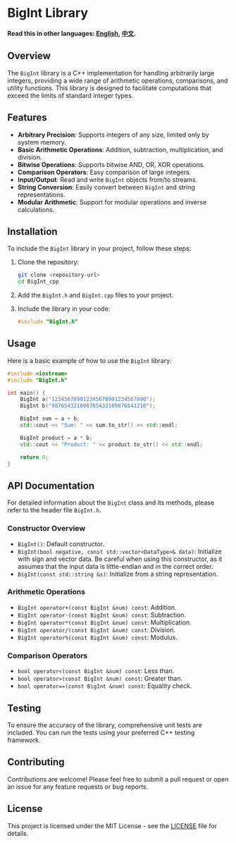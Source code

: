 # BigInt Library

**Read this in other languages: [English](README.md), [中文](README_zh.md).**

## Overview
The `BigInt` library is a C++ implementation for handling arbitrarily large integers, providing a wide range of arithmetic operations, comparisons, and utility functions. This library is designed to facilitate computations that exceed the limits of standard integer types.

## Features
- **Arbitrary Precision**: Supports integers of any size, limited only by system memory.
- **Basic Arithmetic Operations**: Addition, subtraction, multiplication, and division.
- **Bitwise Operations**: Supports bitwise AND, OR, XOR operations.
- **Comparison Operators**: Easy comparison of large integers.
- **Input/Output**: Read and write `BigInt` objects from/to streams.
- **String Conversion**: Easily convert between `BigInt` and string representations.
- **Modular Arithmetic**: Support for modular operations and inverse calculations.

## Installation
To include the `BigInt` library in your project, follow these steps:

1. Clone the repository:
   ```bash
   git clone <repository-url>
   cd BigInt_cpp
   ```

2. Add the `BigInt.h` and `BigInt.cpp` files to your project.

3. Include the library in your code:
   ```cpp
   #include "BigInt.h"
   ```

## Usage
Here is a basic example of how to use the `BigInt` library:

```cpp
#include <iostream>
#include "BigInt.h"

int main() {
    BigInt a("123456789012345678901234567890");
    BigInt b("987654321098765432109876543210");

    BigInt sum = a + b;
    std::cout << "Sum: " << sum.to_str() << std::endl;

    BigInt product = a * b;
    std::cout << "Product: " << product.to_str() << std::endl;

    return 0;
}
```

## API Documentation
For detailed information about the `BigInt` class and its methods, please refer to the header file `BigInt.h`. 

### Constructor Overview
- `BigInt()`: Default constructor.
- `BigInt(bool negative, const std::vector<DataType>& data)`: Initialize with sign and vector data. Be careful when using this constructor, as it assumes that the input data is little-endian and in the correct order.
- `BigInt(const std::string &s)`: Initialize from a string representation.

### Arithmetic Operations
- `BigInt operator+(const BigInt &num) const`: Addition.
- `BigInt operator-(const BigInt &num) const`: Subtraction.
- `BigInt operator*(const BigInt &num) const`: Multiplication.
- `BigInt operator/(const BigInt &num) const`: Division.
- `BigInt operator%(const BigInt &num) const`: Modulus.

### Comparison Operators
- `bool operator<(const BigInt &num) const`: Less than.
- `bool operator>(const BigInt &num) const`: Greater than.
- `bool operator==(const BigInt &num) const`: Equality check.

## Testing
To ensure the accuracy of the library, comprehensive unit tests are included. You can run the tests using your preferred C++ testing framework.

## Contributing
Contributions are welcome! Please feel free to submit a pull request or open an issue for any feature requests or bug reports.

## License
This project is licensed under the MIT License - see the [LICENSE](LICENSE) file for details.
